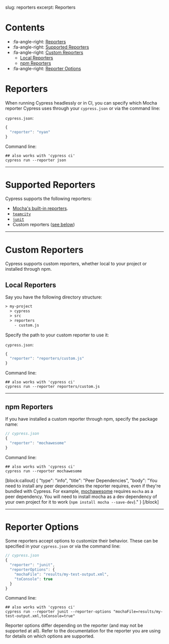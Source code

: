 slug: reporters
excerpt: Reporters

# Contents

- :fa-angle-right: [Reporters](#section-reporters)
- :fa-angle-right: [Supported Reporters](#section-supported-reporters)
- :fa-angle-right: [Custom Reporters](#section-custom-reporters)
  - [Local Reporters](#section-local-reporters)
  - [npm Reporters](#section-npm-reporters)
- :fa-angle-right: [Reporter Options](#section-reporter-options)

# Reporters

When running Cypress headlessly or in CI, you can specify which Mocha reporter Cypress uses through your `cypress.json` or via the command line:

`cypress.json`:

```javascript
{
  "reporter": "nyan"
}
```

Command line:

```shell
## also works with 'cypress ci'
cypress run --reporter json
```

***

# Supported Reporters

Cypress supports the following reporters:

* [Mocha's built-in reporters](https://mochajs.org/#reporters).
* [`teamcity`](https://github.com/cypress-io/mocha-teamcity-reporter)
* [`junit`](https://github.com/michaelleeallen/mocha-junit-reporter)
* Custom reporters ([see below](#section-custom-reporters))

***

# Custom Reporters

Cypress supports custom reporters, whether local to your project or installed through npm.

## Local Reporters

Say you have the following directory structure:

```txt
> my-project
  > cypress
  > src
  > reporters
    - custom.js
```

Specify the path to your custom reporter to use it:

`cypress.json`:

```javascript
{
  "reporter": "reporters/custom.js"
}
```

Command line:

```shell
## also works with 'cypress ci'
cypress run --reporter reporters/custom.js
```

***

## npm Reporters

If you have installed a custom reporter through npm, specify the package name:

```javascript
// cypress.json
{
  "reporter": "mochawesome"
}
```

Command line:

```shell
## also works with 'cypress ci'
cypress run --reporter mochawesome
```

[block:callout]
{
  "type": "info",
  "title": "Peer Dependencies",
  "body": "You need to install any peer dependencies the reporter requires, even if they're bundled with Cypress. For example, [mochawesome](https://github.com/adamgruber/mochawesome) requires `mocha` as a peer dependency. You will need to install mocha as a dev dependency of your own project for it to work (`npm install mocha --save-dev`)."
}
[/block]

***

# Reporter Options

Some reporters accept options to customize their behavior. These can be specified in your `cypress.json` or via the command line:


```javascript
// cypress.json
{
  "reporter": "junit",
  "reporterOptions": {
    "mochaFile": "results/my-test-output.xml",
    "toConsole": true
  }
}
```

Command line:

```shell
## also works with 'cypress ci'
cypress run --reporter junit --reporter-options "mochaFile=results/my-test-output.xml,toConsole=true"
```

Reporter options differ depending on the reporter (and may not be supported at all). Refer to the documentation for the reporter you are using for details on which options are supported.
